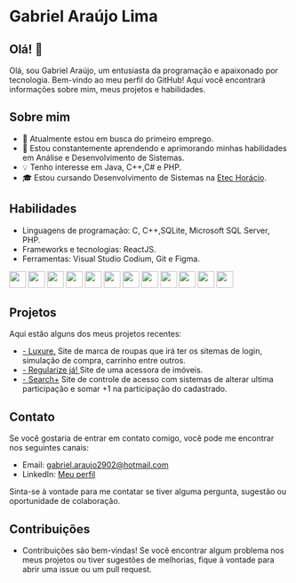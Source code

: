 # Gabriel Araújo Lima

## Olá! 👋

Olá, sou Gabriel Araújo, um entusiasta da programação e apaixonado por tecnologia. Bem-vindo ao meu perfil do GitHub! Aqui você encontrará informações sobre mim, meus projetos e habilidades.

## Sobre mim

- 🔭 Atualmente estou em busca do primeiro emprego.
- 🌱 Estou constantemente aprendendo e aprimorando minhas habilidades em Análise e Desenvolvimento de Sistemas.
- 💡 Tenho interesse em Java, C++,C# e PHP.
- 🎓 Estou cursando Desenvolvimento de Sistemas na [Etec Horácio](https://etechoracio.com.br).

## Habilidades

- Linguagens de programação: C, C++,SQLite, Microsoft SQL Server, PHP.
- Frameworks e tecnologias: ReactJS.
- Ferramentas: Visual Studio Codium, Git e Figma.

<div>  
<img src="https://cdn.jsdelivr.net/gh/devicons/devicon/icons/html5/html5-original.svg" width="30px"/>
            
<img src="https://cdn.jsdelivr.net/gh/devicons/devicon/icons/css3/css3-original.svg"  width="30px"/>

<img src="https://cdn.jsdelivr.net/gh/devicons/devicon/icons/javascript/javascript-original.svg" width="30px"/>

<img src="https://cdn.jsdelivr.net/gh/devicons/devicon/icons/typescript/typescript-original.svg" width="30px"/>

<img src="https://cdn.jsdelivr.net/gh/devicons/devicon/icons/c/c-original.svg" width="30px"/>

<img src="https://cdn.jsdelivr.net/gh/devicons/devicon/icons/cplusplus/cplusplus-original.svg" width="30px"/>

<img src="https://cdn.jsdelivr.net/gh/devicons/devicon/icons/sqlite/sqlite-original.svg" width="30px"/>

<img src="https://cdn.jsdelivr.net/gh/devicons/devicon/icons/microsoftsqlserver/microsoftsqlserver-plain.svg" width="30px"/>

<img src="https://cdn.jsdelivr.net/gh/devicons/devicon/icons/mysql/mysql-original-wordmark.svg" width="30px" />

<img src="https://cdn.jsdelivr.net/gh/devicons/devicon/icons/php/php-original.svg" width="30px"/>

<img src="https://cdn.jsdelivr.net/gh/devicons/devicon/icons/git/git-original.svg" width="30px"/>

<img src="https://cdn.jsdelivr.net/gh/devicons/devicon/icons/figma/figma-original.svg" width="30px"/>
</div>

## Projetos

Aqui estão alguns dos meus projetos recentes:

- <a href="https://github.com/matheuscoletti08/Luxure"> - Luxure.</a> Site de marca de roupas que irá ter os sitemas de login, simulação de compra, carrinho entre outros.
- <a href="https://github.com/theMyntt/regularize-ja"> - Regularize já! </a> Site de uma acessora de imóveis.
- [- Search+](https://github.com/theMyntt/SearchPlus) Site de controle de acesso com sistemas de alterar ultima participação e somar +1 na participação do cadastrado.

## Contato

Se você gostaria de entrar em contato comigo, você pode me encontrar nos seguintes canais:

- Email: gabriel.araujo2902@hotmail.com
- LinkedIn: [Meu perfil](https://www.linkedin.com/in/gabriel-ara%C3%BAjo-lima-90667726a/)

Sinta-se à vontade para me contatar se tiver alguma pergunta, sugestão ou oportunidade de colaboração.

## Contribuições

- Contribuições são bem-vindas! Se você encontrar algum problema nos meus projetos ou tiver sugestões de melhorias, fique à vontade para abrir uma issue ou um pull request.

